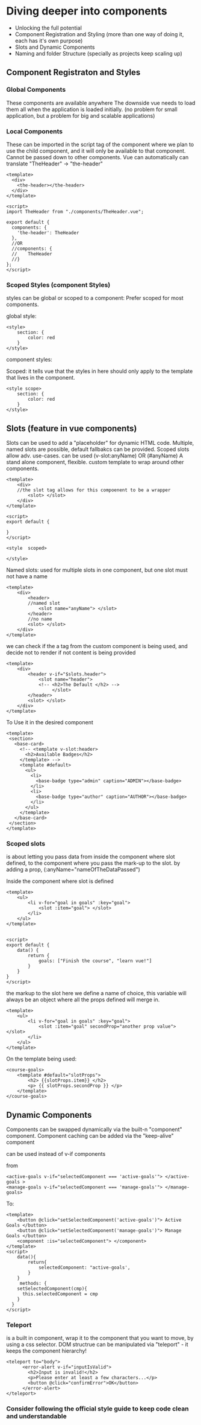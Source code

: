 # Diving deeper into components

- Unlocking the full potential
- Component Registration and Styling (more than one way of doing it, each has it's own purpose)
- Slots and Dynamic Components
- Naming and folder Structure (specially as projects keep scaling up)


## Component Registraton and Styles

### Global Components

These components are available anywhere
The downside vue needs to load them all when the application is loaded initially. (no problem for small application, but a problem for big and scalable applications)

### Local Components

These can be imported in the script tag of the component where we plan to use the child component, and it will only be available to that component.
Cannot be passed down to other components. 
Vue can automatically can translate "TheHeader" -> "the-header"


```
<template>
  <div>
    <the-header></the-header>
  </div>
</template>

<script>
import TheHeader from "./components/TheHeader.vue";

export default {
  components: {
    'the-header': TheHeader
  },
  //OR
  //components: {
  //    TheHeader
  //}
};
</script>
```


### Scoped Styles (component Styles)
styles can be global or scoped to a component: Prefer scoped for most components.

global style:
```
<style>
    section: {
        color: red
    }
</style>
```
component styles:

Scoped: it tells vue that the styles in here should only apply to the template that lives in the component.
```
<style scope>
    section: {
        color: red
    }
</style>
```


## Slots (feature in vue components)
Slots can be used to add a "placeholder" for dynamic HTML code.
Multiple, named slots are possible, default fallbakcs can be provided. Scoped slots allow adv. use-cases.
can be used (v-slot:anyName) OR  (#anyName)
A stand alone component, flexible.
custom template to wrap around other components.


```
<template>
    <div> 
    //the slot tag allows for this compoenent to be a wrapper
        <slot> </slot>
    </div>
</template>

<script>
export default {
    
}
</script>

<style  scoped>

</style>
```

Named slots: used for multiple slots in one component, but one slot must not have a name
```
<template>
    <div> 
        <header>
        //named slot
            <slot name="anyName"> </slot>
        </header>
        //no name
        <slot> </slot>
    </div>
</template>
```

we can check if the a tag from the custom component is being used, and decide not to render if not content is being provided

```
<template>
    <div> 
        <header v-if="$slots.header">
            <slot name="header">
            <!-- <h2>The Default </h2> -->
                 </slot>
        </header>
        <slot> </slot>
    </div>
</template>
```

To Use it in the desired component
 
 ```
 <template>
  <section>
    <base-card>
      <!-- <template v-slot:header>
        <h2>Available Badges</h2>
      </template> -->
      <template #default>
        <ul>
          <li>
            <base-badge type="admin" caption="ADMIN"></base-badge>
          </li>
          <li>
            <base-badge type="author" caption="AUTHOR"></base-badge>
          </li>
        </ul>
      </template>
    </base-card>
  </section>
</template>
```

### Scoped slots
is about letting you pass data from inside the component where slot defined, to the component where you pass the mark-up to the slot. by adding a prop, 
(:anyName="nameOfTheDataPassed")




Inside the component where slot is defined
```
<template>
    <ul> 
        <li v-for="goal in goals" :key="goal">
            <slot :item="goal"> </slot>
        </li>
    </ul>
</template>


<script>
export default {
    data() {
        return {
            goals: ["Finish the course", "learn vue!"]
        }
    }
}
</script>
```

the markup to the slot
here we define a name of choice, this variable will always be an object where all the props defined will merge in. 


```
<template>
    <ul> 
        <li v-for="goal in goals" :key="goal">
            <slot :item="goal" secondProp="another prop value"> </slot>
        </li>
    </ul>
</template>

```


On the template being used:
```
<course-goals>
    <template #default="slotProps">
        <h2> {{slotProps.item}} </h2>
        <p> {{ slotProps.secondProp }} </p>
    </template>
</course-goals>
```

## Dynamic Components
Components can be swapped dynamically via the built-n "component" component.
Component caching can be added via the "keep-alive" component

can be used instead of v-if components 


from 
```
<active-goals v-if="selectedComponent === 'active-goals'"> </active-goals >
<manage-goals v-if="selectedComponent === 'manage-goals'"> </manage-goals>
```
To:
```
<template>
    <button @click="setSelectedComponent('active-goals')"> Active Goals </button>   
    <button @click="setSelectedComponent('manage-goals')"> Manage Goals </button>
    <component :is="selectedComponent"> </component>
</template>
<script>
    data(){
        return{
            selectedComponent: "active-goals',
        }
    }
     methods: {
    setSelectedComponent(cmp){
      this.selectedComponent = cmp
    }
  }
</script>
```


### Teleport
is a built in component, wrap it to the component that you want to move, by using a css selector.
DOM structrue can be manipulated via "teleport" - it keeps the component hierarchy!
```
<teleport to="body">
      <error-alert v-if="inputIsValid">
        <h2>Input is invalid!</h2>
        <p>Please enter at least a few characters...</p>
        <button @click="confirmError">OK</button>
      </error-alert>
</teleport>
```



### Consider following the official style guide to keep code clean and understandable
